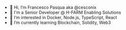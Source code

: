 - 👋 Hi, I’m Francesco Pasqua aka @cesconix
- 💼 I'm a Senior Developer @ H-FARM Enabling Solutions
- 👀 I’m interested in Docker, Node.js, TypeScript, React
- 🌱 I’m currently learning Blockchain, Solidity, Web3
